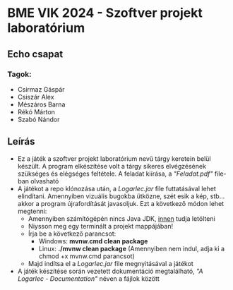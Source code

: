 # BME VIK 2024 - Szoftver projekt laboratórium

## Echo csapat

### Tagok:
 - Csirmaz Gáspár
 - Csiszár Alex
 - Mészáros Barna
 - Rékó Márton
 - Szabó Nándor

## Leírás

 - Ez a játék a szoftver projekt laboratórium nevű tárgy keretein belül készült. A program elkészítése volt a tárgy sikeres elvégzésének szükséges és elégséges feltétele. A feladat kiírása, a *"Feladat.pdf"* file-ban olvasható
 - A játékot a repo klónozása után, a *Logarlec.jar* file futtatásával lehet elindítani. Amennyiben vizuális bugokba ütközne, szét esik a kép, stb... akkor a program újrafordítását javasoljuk. Ezt a következő módon lehet megtenni:
    - Amennyiben számítógépén nincs Java JDK, [innen](https://www.oracle.com/java/technologies/downloads/) tudja letölteni
    - Niysson meg egy terminált a projekt mappájában!
    - Írja be a következő parancsot:
      - Windows: **mvnw.cmd clean package**
      - Linux: **./mvnw clean package** (Amennyiben nem indul, adja ki a chmod +x mvnw.cmd parancsot)
    - Majd indítsa el a *Logarlec.jar* file megnyitásával a játékot
 - A játék készítése során vezetett dokumentáció megtalálható, *"A Logarlec - Documentation"* néven a fájlok között
